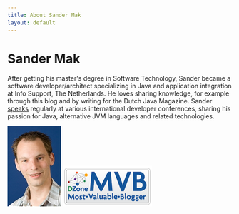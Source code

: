 ```yaml
---
title: About Sander Mak
layout: default 
---
```

# Sander Mak
After getting his master's degree in Software Technology, Sander became a software developer/architect specializing in Java and application integration at Info Support, The Netherlands. He loves sharing knowledge, for example through this blog and by writing for the Dutch Java Magazine. Sander [speaks](/talks.html) regularly at various international developer conferences, sharing his passion for Java, alternative JVM languages and related technologies.

![Sander Mak](/pics/sanderma_jpg_120_180.jpg)
[![DZone MVB](/pics/mvb.png)](http://mvbprofileurl)
